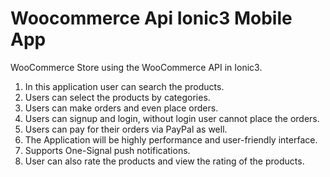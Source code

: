 # Woocommerce Api Ionic3 Mobile App

WooCommerce Store using the WooCommerce API in Ionic3. 
1. In this application user can search the products. 
2. Users can select the products by categories. 
3. Users can make orders and even place orders.
4. Users can signup and login, without login user cannot place the orders.
5. Users can pay for their orders via PayPal as well.
6. The Application will be highly performance and user-friendly interface.
7. Supports One-Signal push notifications.
8. User can also rate the products and view the rating of the products.
